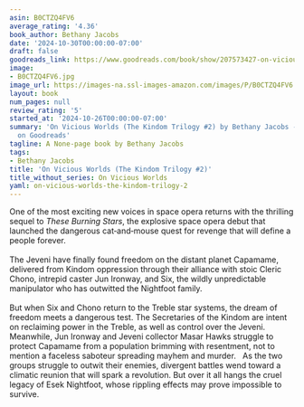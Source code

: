 ```yaml
---
asin: B0CTZQ4FV6
average_rating: '4.36'
book_author: Bethany Jacobs
date: '2024-10-30T00:00:00-07:00'
draft: false
goodreads_link: https://www.goodreads.com/book/show/207573427-on-vicious-worlds
image:
- B0CTZQ4FV6.jpg
image_url: https://images-na.ssl-images-amazon.com/images/P/B0CTZQ4FV6.01._SCLZZZZZZZ.jpg
layout: book
num_pages: null
review_rating: '5'
started_at: '2024-10-26T00:00:00-07:00'
summary: 'On Vicious Worlds (The Kindom Trilogy #2) by Bethany Jacobs - rated 4.36/5
  on Goodreads'
tagline: A None-page book by Bethany Jacobs
tags:
- Bethany Jacobs
title: 'On Vicious Worlds (The Kindom Trilogy #2)'
title_without_series: On Vicious Worlds
yaml: on-vicious-worlds-the-kindom-trilogy-2
---
```


One of the most exciting new voices in space opera returns with the thrilling sequel to <i>These Burning Stars</i>, the explosive space opera debut that launched the dangerous cat‑and‑mouse quest for revenge that will define a people forever.<br /><br /> The Jeveni have finally found freedom on the distant planet Capamame, delivered from Kindom oppression through their alliance with stoic Cleric Chono, intrepid caster Jun Ironway, and Six, the wildly unpredictable manipulator who has outwitted the Nightfoot family.<br /><br />But when Six and Chono return to the Treble star systems, the dream of freedom meets a dangerous test. The Secretaries of the Kindom are intent on reclaiming power in the Treble, as well as control over the Jeveni. Meanwhile, Jun Ironway and Jeveni collector Masar Hawks struggle to protect Capamame from a population brimming with resentment, not to mention a faceless saboteur spreading mayhem and murder.   As the two groups struggle to outwit their enemies, divergent battles wend toward a climatic reunion that will spark a revolution. But over it all hangs the cruel legacy of Esek Nightfoot, whose rippling effects may prove impossible to survive.